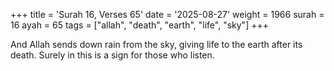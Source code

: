 +++
title = 'Surah 16, Verses 65'
date = '2025-08-27'
weight = 1966
surah = 16
ayah = 65
tags = ["allah", "death", "earth", "life", "sky"]
+++

And Allah sends down rain from the sky, giving life to the earth after its death. Surely in this is a sign for those who listen.